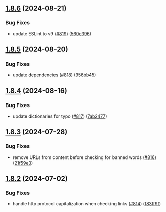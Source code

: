 ## [1.8.6](https://github.com/EddieHubCommunity/EddieBot/compare/v1.8.5...v1.8.6) (2024-08-21)


### Bug Fixes

* update ESLint to v9 ([#819](https://github.com/EddieHubCommunity/EddieBot/issues/819)) ([560e396](https://github.com/EddieHubCommunity/EddieBot/commit/560e396d4759acdd1b2742aab8e5b1f5ce2937b7))



## [1.8.5](https://github.com/EddieHubCommunity/EddieBot/compare/v1.8.4...v1.8.5) (2024-08-20)


### Bug Fixes

* update dependencies ([#818](https://github.com/EddieHubCommunity/EddieBot/issues/818)) ([956bb45](https://github.com/EddieHubCommunity/EddieBot/commit/956bb45c9968d77418d7e8b0533c37ec644da49e))



## [1.8.4](https://github.com/EddieHubCommunity/EddieBot/compare/v1.8.3...v1.8.4) (2024-08-16)


### Bug Fixes

* update dictionaries for typo ([#817](https://github.com/EddieHubCommunity/EddieBot/issues/817)) ([7ab2477](https://github.com/EddieHubCommunity/EddieBot/commit/7ab2477c1945a0ac946d958a27f189a5021f7ede))



## [1.8.3](https://github.com/EddieHubCommunity/EddieBot/compare/v1.8.2...v1.8.3) (2024-07-28)


### Bug Fixes

* remove URLs from content before checking for banned words ([#816](https://github.com/EddieHubCommunity/EddieBot/issues/816)) ([21f59e3](https://github.com/EddieHubCommunity/EddieBot/commit/21f59e3af92f24030a63828e717c9fd86f9724b0))



## [1.8.2](https://github.com/EddieHubCommunity/EddieBot/compare/v1.8.1...v1.8.2) (2024-07-02)


### Bug Fixes

* handle http protocol capitalization when checking links ([#814](https://github.com/EddieHubCommunity/EddieBot/issues/814)) ([f83ff9f](https://github.com/EddieHubCommunity/EddieBot/commit/f83ff9f4ed79755021d1f603f77207bd7219f88c))



